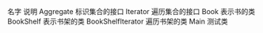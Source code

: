 名字 	说明
Aggregate 	标识集合的接口
Iterator 	遍历集合的接口
Book 	表示书的类
BookShelf	表示书架的类
BookShelfIterator 	遍历书架的类
Main 	测试类
